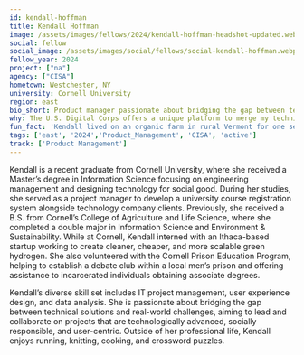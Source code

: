 ```yaml
---
id: kendall-hoffman
title: Kendall Hoffman
image: /assets/images/fellows/2024/kendall-hoffman-headshot-updated.webp
social: fellow
social_image: /assets/images/social/fellows/social-kendall-hoffman.webp
fellow_year: 2024
project: ["na"]
agency: ["CISA"]
hometown: Westchester, NY
university: Cornell University
region: east
bio_short: Product manager passionate about bridging the gap between technical solutions and real-world challenges
why: The U.S. Digital Corps offers a unique platform to merge my technical expertise with my passion for social impact, enabling me to tackle pressing challenges and create solutions that serve the public interest. I was driven to apply by a deep-rooted commitment to utilizing technology in a way that transforms lives and communities. 
fun_fact: 'Kendall lived on an organic farm in rural Vermont for one semester in high school where she took classes and tended to both the animals and gardens!'
tags: ['east', '2024','Product_Management', 'CISA', 'active']
track: ['Product Management']
---
```


Kendall is a recent graduate from Cornell University, where she received a Master’s degree in Information Science focusing on engineering management and designing technology for social good. During her studies, she served as a project manager to develop a university course registration system alongside technology company clients. Previously, she received a B.S. from Cornell’s College of Agriculture and Life Science, where she completed a double major in Information Science and Environment & Sustainability. While at Cornell, Kendall interned with an Ithaca-based startup working to create cleaner, cheaper, and more scalable green hydrogen. She also volunteered with the Cornell Prison Education Program, helping to establish a debate club within a local men’s prison and offering assistance to incarcerated individuals obtaining associate degrees. 

Kendall’s diverse skill set includes IT project management, user experience design, and data analysis. She is passionate about bridging the gap between technical solutions and real-world challenges, aiming to lead and collaborate on projects that are technologically advanced, socially responsible, and user-centric. Outside of her professional life, Kendall enjoys running, knitting, cooking, and crossword puzzles.
